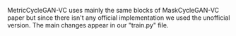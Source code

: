 MetricCycleGAN-VC uses mainly the same blocks of MaskCycleGAN-VC paper but since there isn't any official implementation we used the unofficial version. The main changes appear in our "train.py" file. 
